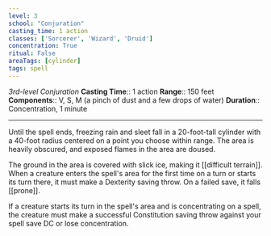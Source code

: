```yaml
---
level: 3
school: "Conjuration"
casting_time: 1 action
classes: ['Sorcerer', 'Wizard', 'Druid']
concentration: True
ritual: False
areaTags: [cylinder]
tags: spell
---
```


_3rd-level Conjuration_
**Casting Time**:: 1 action
**Range**:: 150 feet
**Components**:: V, S, M (a pinch of dust and a few drops of water)
**Duration**:: Concentration, 1 minute

---

Until the spell ends, freezing rain and sleet fall in a 20-foot-tall cylinder with a 40-foot radius centered on a point you choose within range. The area is heavily obscured, and exposed flames in the area are doused.

The ground in the area is covered with slick ice, making it [[difficult terrain]]. When a creature enters the spell's area for the first time on a turn or starts its turn there, it must make a Dexterity saving throw. On a failed save, it falls [[prone]].

If a creature starts its turn in the spell's area and is concentrating on a spell, the creature must make a successful Constitution saving throw against your spell save DC or lose concentration.



